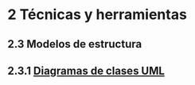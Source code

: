 # 2 Técnicas y herramientas

## 2.3 Modelos de estructura

## 2.3.1 [Diagramas de clases UML](./2_3_1_Diagramas_de_clases_UML.md)
